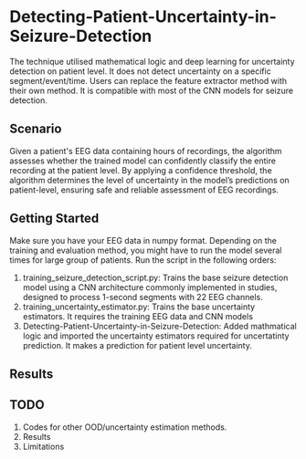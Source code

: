 # Detecting-Patient-Uncertainty-in-Seizure-Detection
The technique utilised mathematical logic and deep learning for uncertainty detection on patient level. It does not detect uncertainty on a specific segment/event/time. Users can replace the feature extractor method with their own method. It is compatible with most of the CNN models for seizure detection.

## Scenario
Given a patient's EEG data containing hours of recordings, the algorithm assesses whether the trained model can confidently classify the entire recording at the patient level. By applying a confidence threshold, the algorithm determines the level of uncertainty in the model’s predictions on patient-level, ensuring safe and reliable assessment of EEG recordings. 

## Getting Started
Make sure you have your EEG data in numpy format. Depending on the training and evaluation method, you might have to run the model several times for large group of patients. Run the script in the following orders:
1. training_seizure_detection_script.py: Trains the base seizure detection model using a CNN architecture commonly implemented in studies, designed to process 1-second segments with 22 EEG channels.
2. training_uncertainty_estimator.py: Trains the base uncertainty estimators. It requires the training EEG data and CNN models 
3. Detecting-Patient-Uncertainty-in-Seizure-Detection: Added mathmatical logic and imported the uncertainty estimators required for uncertatinty prediction. It makes a prediction for patient level uncertainty.

## Results 
## TODO
1. Codes for other OOD/uncertainty estimation methods. 
2. Results
3. Limitations

